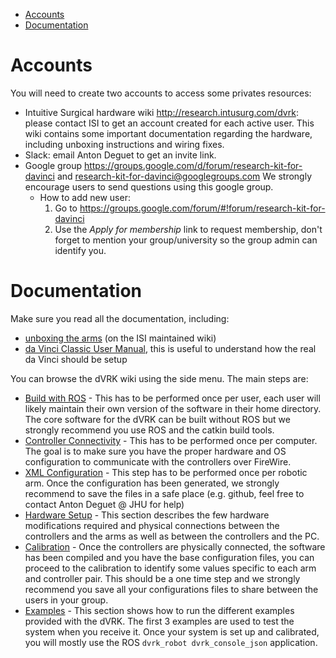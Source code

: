 <!--ts-->
   * [Accounts](#accounts)
   * [Documentation](#documentation)

<!-- Added by: anton, at: 2021-01-28T16:12-05:00 -->

<!--te-->

# Accounts

You will need to create two accounts to access some privates resources:
* Intuitive Surgical hardware wiki http://research.intusurg.com/dvrk: please contact ISI to get an account created for each active user.  This wiki contains some important documentation regarding the hardware, including unboxing instructions and wiring fixes.
* Slack: email Anton Deguet to get an invite link.
* Google group https://groups.google.com/d/forum/research-kit-for-davinci and research-kit-for-davinci@googlegroups.com We strongly encourage users to send questions using this google group.
  * How to add new user: 
    1. Go to https://groups.google.com/forum/#!forum/research-kit-for-davinci
    2. Use the *Apply for membership* link to request membership, don't forget to mention your group/university so the group admin can identify you.

# Documentation

Make sure you read all the documentation, including:
* [unboxing the arms](http://research.intusurg.com/dvrkwiki/index.php?title=DVRK:Docs:Main) (on the ISI maintained wiki)
* [da Vinci Classic User Manual](https://dvrk.lcsr.jhu.edu/downloads/manuals/davinci-classic-user-manual.pdf), this is useful to understand how the real da Vinci should be setup

You can browse the dVRK wiki using the side menu.  The main steps are:
* [Build with ROS](/jhu-dvrk/sawIntuitiveResearchKit/wiki/CatkinBuild) - This has to be performed once per user, each user will likely maintain their own version of the software in their home directory.  The core software for the dVRK can be built without ROS but we strongly recommend you use ROS and the catkin build tools.
* [Controller Connectivity](/jhu-dvrk/sawIntuitiveResearchKit/wiki/ControllerConnection) - This has to be performed once per computer.  The goal is to make sure you have the proper hardware and OS configuration to communicate with the controllers over FireWire.
* [XML Configuration](/jhu-dvrk/sawIntuitiveResearchKit/wiki/XMLConfig) - This step has to be performed once per robotic arm.  Once the configuration has been generated, we strongly recommend to save the files in a safe place (e.g. github, feel free to contact Anton Deguet @ JHU for help)
* [Hardware Setup](/jhu-dvrk/sawIntuitiveResearchKit/wiki/Hardware) - This section describes the few hardware modifications required  and physical connections between the controllers and the arms as well as between the controllers and the PC.
* [Calibration](/jhu-dvrk/sawIntuitiveResearchKit/wiki/Calibration) - Once the controllers are physically connected, the software has been compiled and you have the base configuration files, you can proceed to the calibration to identify some values specific to each arm and controller pair.  This should be a one time step and we strongly recommend you save all your configurations files to share between the users in your group. 
* [Examples](/jhu-dvrk/sawIntuitiveResearchKit/wiki/Examples) - This section shows how to run the different examples provided with the dVRK.  The first 3 examples are used to test the system when you receive it.  Once your system is set up and calibrated, you will mostly use the ROS `dvrk_robot dvrk_console_json` application.
